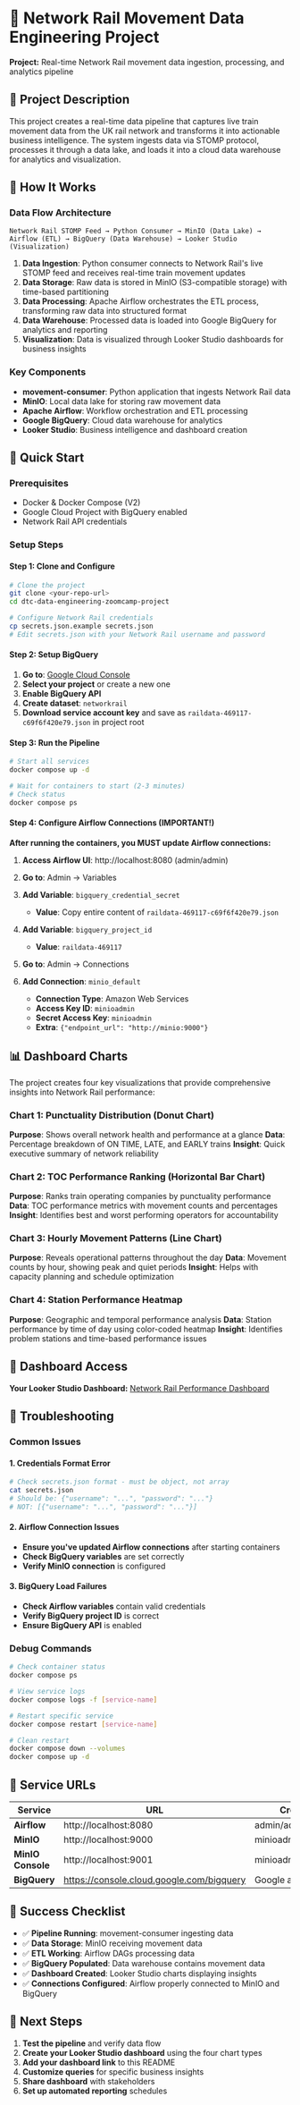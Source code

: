 # 🚂 Network Rail Movement Data Engineering Project


**Project:** Real-time Network Rail movement data ingestion, processing, and analytics pipeline

## 🌟 Project Description

This project creates a real-time data pipeline that captures live train movement data from the UK rail network and transforms it into actionable business intelligence. The system ingests data via STOMP protocol, processes it through a data lake, and loads it into a cloud data warehouse for analytics and visualization.

## 🔄 How It Works

### Data Flow Architecture
```
Network Rail STOMP Feed → Python Consumer → MinIO (Data Lake) → Airflow (ETL) → BigQuery (Data Warehouse) → Looker Studio (Visualization)
```

1. **Data Ingestion**: Python consumer connects to Network Rail's live STOMP feed and receives real-time train movement updates
2. **Data Storage**: Raw data is stored in MinIO (S3-compatible storage) with time-based partitioning
3. **Data Processing**: Apache Airflow orchestrates the ETL process, transforming raw data into structured format
4. **Data Warehouse**: Processed data is loaded into Google BigQuery for analytics and reporting
5. **Visualization**: Data is visualized through Looker Studio dashboards for business insights

### Key Components
- **movement-consumer**: Python application that ingests Network Rail data
- **MinIO**: Local data lake for storing raw movement data
- **Apache Airflow**: Workflow orchestration and ETL processing
- **Google BigQuery**: Cloud data warehouse for analytics
- **Looker Studio**: Business intelligence and dashboard creation

## 🚀 Quick Start

### Prerequisites
- Docker & Docker Compose (V2)
- Google Cloud Project with BigQuery enabled
- Network Rail API credentials

### Setup Steps

#### Step 1: Clone and Configure
```bash
# Clone the project
git clone <your-repo-url>
cd dtc-data-engineering-zoomcamp-project

# Configure Network Rail credentials
cp secrets.json.example secrets.json
# Edit secrets.json with your Network Rail username and password
```

#### Step 2: Setup BigQuery
1. **Go to**: [Google Cloud Console](https://console.cloud.google.com/)
2. **Select your project** or create a new one
3. **Enable BigQuery API**
4. **Create dataset**: `networkrail`
5. **Download service account key** and save as `raildata-469117-c69f6f420e79.json` in project root

#### Step 3: Run the Pipeline
```bash
# Start all services
docker compose up -d

# Wait for containers to start (2-3 minutes)
# Check status
docker compose ps
```

#### Step 4: Configure Airflow Connections (IMPORTANT!)
**After running the containers, you MUST update Airflow connections:**

1. **Access Airflow UI**: http://localhost:8080 (admin/admin)
2. **Go to**: Admin → Variables
3. **Add Variable**: `bigquery_credential_secret`
   - **Value**: Copy entire content of `raildata-469117-c69f6f420e79.json`
4. **Add Variable**: `bigquery_project_id`
   - **Value**: `raildata-469117`

5. **Go to**: Admin → Connections
6. **Add Connection**: `minio_default`
   - **Connection Type**: Amazon Web Services
   - **Access Key ID**: `minioadmin`
   - **Secret Access Key**: `minioadmin`
   - **Extra**: `{"endpoint_url": "http://minio:9000"}`

## 📊 Dashboard Charts

The project creates four key visualizations that provide comprehensive insights into Network Rail performance:

### Chart 1: Punctuality Distribution (Donut Chart)
**Purpose**: Shows overall network health and performance at a glance
**Data**: Percentage breakdown of ON TIME, LATE, and EARLY trains
**Insight**: Quick executive summary of network reliability

### Chart 2: TOC Performance Ranking (Horizontal Bar Chart)
**Purpose**: Ranks train operating companies by punctuality performance
**Data**: TOC performance metrics with movement counts and percentages
**Insight**: Identifies best and worst performing operators for accountability

### Chart 3: Hourly Movement Patterns (Line Chart)
**Purpose**: Reveals operational patterns throughout the day
**Data**: Movement counts by hour, showing peak and quiet periods
**Insight**: Helps with capacity planning and schedule optimization

### Chart 4: Station Performance Heatmap
**Purpose**: Geographic and temporal performance analysis
**Data**: Station performance by time of day using color-coded heatmap
**Insight**: Identifies problem stations and time-based performance issues

## 🔗 Dashboard Access

**Your Looker Studio Dashboard:** [Network Rail Performance Dashboard](https://lookerstudio.google.com/reporting/19c0f282-2a1c-4f50-a7a2-7b44239d58d4)





## 🔧 Troubleshooting

### Common Issues

#### 1. Credentials Format Error
```bash
# Check secrets.json format - must be object, not array
cat secrets.json
# Should be: {"username": "...", "password": "..."}
# NOT: [{"username": "...", "password": "..."}]
```

#### 2. Airflow Connection Issues
- **Ensure you've updated Airflow connections** after starting containers
- **Check BigQuery variables** are set correctly
- **Verify MinIO connection** is configured

#### 3. BigQuery Load Failures
- **Check Airflow variables** contain valid credentials
- **Verify BigQuery project ID** is correct
- **Ensure BigQuery API** is enabled

### Debug Commands
```bash
# Check container status
docker compose ps

# View service logs
docker compose logs -f [service-name]

# Restart specific service
docker compose restart [service-name]

# Clean restart
docker compose down --volumes
docker compose up -d
```


## 🔗 Service URLs

| Service | URL | Credentials |
|---------|-----|-------------|
| **Airflow** | http://localhost:8080 | admin/admin |
| **MinIO** | http://localhost:9000 | minioadmin/minioadmin |
| **MinIO Console** | http://localhost:9001 | minioadmin/minioadmin |
| **BigQuery** | https://console.cloud.google.com/bigquery | Google account |

## 🎯 Success Checklist

- ✅ **Pipeline Running**: movement-consumer ingesting data
- ✅ **Data Storage**: MinIO receiving movement data
- ✅ **ETL Working**: Airflow DAGs processing data
- ✅ **BigQuery Populated**: Data warehouse contains movement data
- ✅ **Dashboard Created**: Looker Studio charts displaying insights
- ✅ **Connections Configured**: Airflow properly connected to MinIO and BigQuery

## 🚀 Next Steps

1. **Test the pipeline** and verify data flow
2. **Create your Looker Studio dashboard** using the four chart types
3. **Add your dashboard link** to this README
4. **Customize queries** for specific business insights
5. **Share dashboard** with stakeholders
6. **Set up automated reporting** schedules


